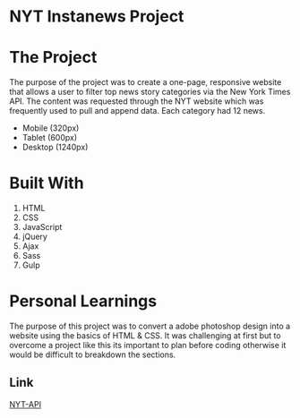 # NYT Instanews Project


# The Project

The purpose of the project was to create a one-page, responsive website that allows a user to filter top news story categories via the New York Times API. The content was requested through the NYT website which was frequently used to pull and append data. Each category had 12 news.

* Mobile (320px)
* Tablet (600px)
* Desktop (1240px)


# Built With
1. HTML
2. CSS
3. JavaScript
4. jQuery
5. Ajax
6. Sass
7. Gulp



# Personal Learnings

The purpose of this project was to convert a adobe photoshop design into a website using the basics of HTML & CSS. It was challenging at first but to overcome a project like this its important to plan before coding otherwise it would be difficult to breakdown the sections.


## Link
[NYT-API](https://mamzyk12.github.io/NYT-Instanews/) 
